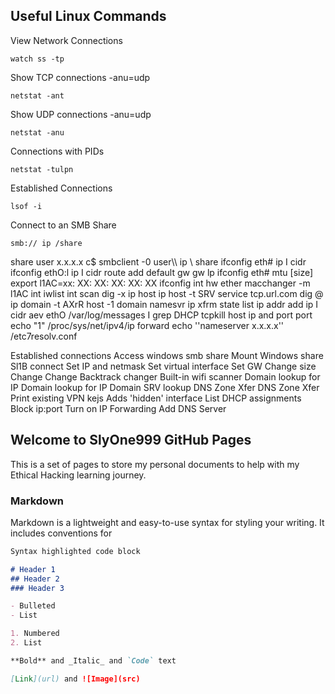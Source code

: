 ## Useful Linux Commands

View Network Connections
```
watch ss -tp
````
Show TCP connections -anu=udp
````
netstat -ant
`````
Show UDP connections -anu=udp
````
netstat -anu
`````
Connections with PIDs
````
netstat -tulpn
````
Established Connections
````
lsof -i
````
Connect to an SMB Share
````
smb:// ip /share
````

share user x.x.x.x c$
smbclient -0 user\\\\ ip \\ share
ifconfig eth# ip I cidr
ifconfig ethO:l ip I cidr
route add default gw gw lp
ifconfig eth# mtu [size]
export l1AC=xx: XX: XX: XX: XX: XX
ifconfig int hw ether
macchanger -m l1AC int
iwlist int scan
dig -x ip
host ip
host -t SRV service tcp.url.com
dig @ ip domain -t AXrR
host -1 domain namesvr
ip xfrm state list
ip addr add ip I cidr aev ethO
/var/log/messages I grep DHCP
tcpkill host ip and port port
echo "1" /proc/sys/net/ipv4/ip forward
echo ''nameserver x.x.x.x'' /etc7resolv.conf



Established connections
Access windows smb share
Mount Windows share
Sl1B connect
Set IP and netmask
Set virtual interface
Set GW
Change size
Change
Change
Backtrack changer
Built-in wifi scanner
Domain lookup for IP
Domain lookup for IP
Domain SRV lookup
DNS Zone Xfer
DNS Zone Xfer
Print existing VPN kejs
Adds 'hidden' interface
List DHCP assignments
Block ip:port
Turn on IP Forwarding
Add DNS Server 

## Welcome to SlyOne999 GitHub Pages

This is a set of pages to store my personal documents to help with my Ethical Hacking learning journey.

### Markdown

Markdown is a lightweight and easy-to-use syntax for styling your writing. It includes conventions for

```markdown
Syntax highlighted code block

# Header 1
## Header 2
### Header 3

- Bulleted
- List

1. Numbered
2. List

**Bold** and _Italic_ and `Code` text

[Link](url) and ![Image](src)
```

